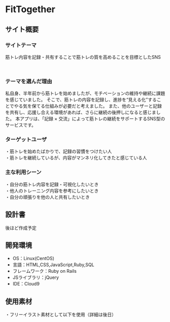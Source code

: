 # FitTogether

## サイト概要
### サイトテーマ
筋トレ内容を記録・共有することで筋トレの質を高めることを目標としたSNS

​
### テーマを選んだ理由
私自身、半年前から筋トレを始めましたが、モチベーションの維持や継続に課題を感じていました。
そこで、筋トレの内容を記録し、進捗を“見える化”することでやる気を保てる仕組みが必要だと考えました。
また、他のユーザーと記録を共有し、応援し合える環境があれば、さらに継続の後押しになると感じました。
本アプリは、「記録 × 交流」によって筋トレの継続をサポートするSNS型のサービスです。
​
### ターゲットユーザ
・筋トレを始めたばかりで、記録の習慣をつけたい人  
・筋トレを継続しているが、内容がマンネリ化してきたと感じている人 
​
### 主な利用シーン
・自分の筋トレ内容を記録・可視化したいとき  
・他人のトレーニング内容を参考にしたいとき  
・自分の頑張りを他の人と共有したいとき
​
## 設計書
後ほど作成予定
​
## 開発環境
- OS：Linux(CentOS)
- 言語：HTML,CSS,JavaScript,Ruby,SQL
- フレームワーク：Ruby on Rails
- JSライブラリ：jQuery
- IDE：Cloud9
​
## 使用素材
・フリーイラスト素材として以下を使用（詳細は後日）